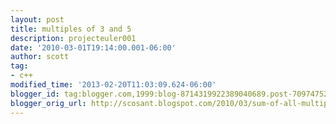 ```yaml
---
layout: post
title: multiples of 3 and 5
description: projecteuler001
date: '2010-03-01T19:14:00.001-06:00'
author: scott
tag:
- c++
modified_time: '2013-02-20T11:03:09.624-06:00'
blogger_id: tag:blogger.com,1999:blog-8714319922389040689.post-7097475284981262472
blogger_orig_url: http://scosant.blogspot.com/2010/03/sum-of-all-multiples-of-3-or-5-below_04.html
---
```


<script src="https://gist.github.com/4317639.js"></script>
